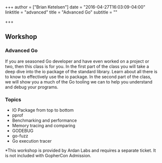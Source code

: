 +++
author = ["Brian Ketelsen"]
date = "2016-04-27T16:03:09-04:00"
linktitle = "advanced"
title = "Advanced Go"
subtitle = ""

+++

## Workshop
### Advanced Go

If you are seasoned Go developer and have even worked on a project or two, then this class is for you. In the first part of the class you will take a deep dive into the io package of the standard library. Learn about all there is to know to effectively use the io package. In the second part of the class, we will show you a much of the Go tooling we can to help you understand and debug your programs. 


### Topics

* IO Package from top to bottom
* pprof
* Benchmarking and performance
* Memory tracing and comparing
* GODEBUG
* go-fuzz
* Go execution tracer

*This workshop is provided by Ardan Labs and requires a separate ticket. It is not included with GopherCon Admission.
